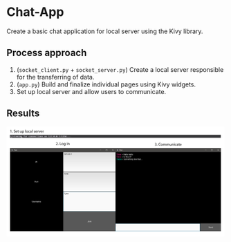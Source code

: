 # Chat-App

Create a basic chat application for local server using the Kivy library.

## Process approach
1. (`socket_client.py` + `socket_server.py`) Create a local server responsible for the transferring of data.
2. (`app.py`) Build and finalize individual pages using Kivy widgets.
3. Set up local server and allow users to communicate.

## Results
![Result](assets/result.jpg)

